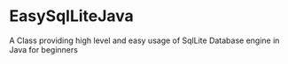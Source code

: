 # EasySqlLiteJava
A Class providing high level and easy usage of SqlLite Database engine in Java for beginners
